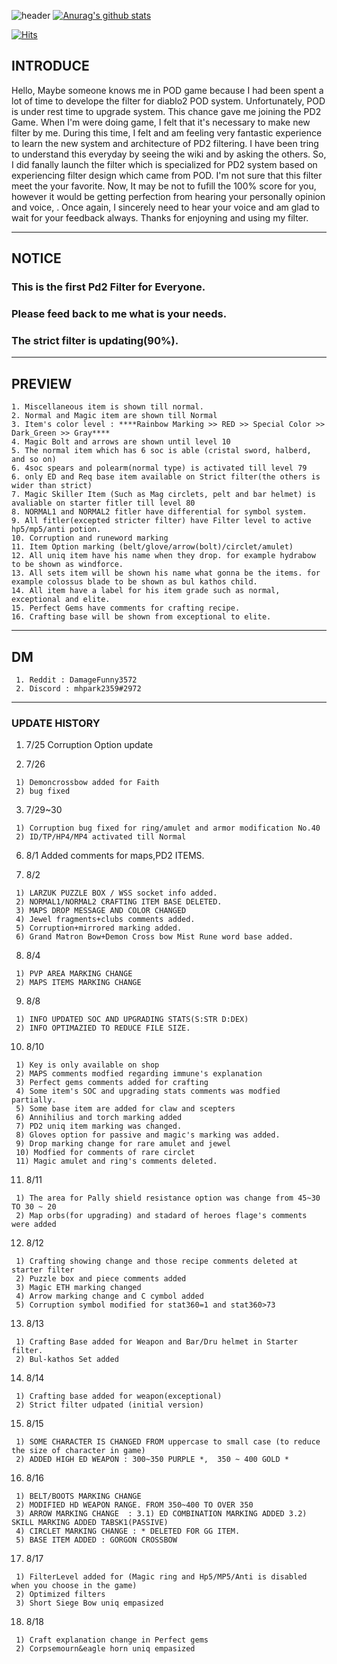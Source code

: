 
![header](https://capsule-render.vercel.app/api?type=Waving&color=gradient&text=%20PiLLLa'sPD2filter%20%20&height=300&fontSize=80)
[![Anurag's github stats](https://github-readme-stats.vercel.app/api?username=PiLLLaa&show_icons=true&theme=synthwave)](https://github.com/PiLLLaa/github-readme-stats)

[![Hits](https://hits.seeyoufarm.com/api/count/incr/badge.svg?url=https%3A%2F%2Fgithub.com%2FPiLLLaa%2Fhit-counter)](https://hits.seeyoufarm.com)
 
 ## INTRODUCE
   Hello, Maybe someone knows me in POD game because I had been spent a lot of time to develope the filter for diablo2 POD system. Unfortunately, POD is under rest time to upgrade system. This chance gave me joining the PD2 Game. When I'm were doing game, I felt that it's necessary to make new filter by me. During this time, I felt and am feeling very fantastic experience to learn the new system and architecture of PD2 filtering. I have been tring to understand this everyday by seeing the wiki and by asking the others. So, I did fanally launch the filter which is specialized for PD2 system based on experiencing filter design which came from POD. I'm not sure that this filter meet the your favorite. Now, It may be not to fufill the 100% score for you, however it would be getting perfection from hearing your personally opinion and voice, . Once again, I sincerely need to hear your voice and am glad to wait for your feedback always. Thanks for enjoyning and using my filter.
 
 ----------------------------------------------------------------------------------------------------------------------
 
 ## NOTICE

 ### This is the first Pd2 Filter for Everyone. 
 ### Please feed back to me what is your needs.
 ### The strict filter is updating(90%).
  
 ----------------------------------------------------------------------------------------------------------------------
 ## PREVIEW
    
    1. Miscellaneous item is shown till normal.
    2. Normal and Magic item are shown till Normal
    3. Item's color level : ****Rainbow Marking >> RED >> Special Color >> Dark_Green >> Gray****
    4. Magic Bolt and arrows are shown until level 10
    5. The normal item which has 6 soc is able (cristal sword, halberd, and so on)
    6. 4soc spears and polearm(normal type) is activated till level 79
    6. only ED and Req base item available on Strict filter(the others is wider than strict)
    7. Magic Skiller Item (Such as Mag circlets, pelt and bar helmet) is avaliable on starter fitler till level 80
    8. NORMAL1 and NORMAL2 fitler have differential for symbol system. 
    9. All fitler(excepted stricter filter) have Filter level to active hp5/mp5/anti potion.
    10. Corruption and runeword marking
    11. Item Option marking (belt/glove/arrow(bolt)/circlet/amulet)
    12. All uniq item have his name when they drop. for example hydrabow to be shown as windforce.
    13. All sets item will be shown his name what gonna be the items. for example colossus blade to be shown as bul kathos child.
    14. All item have a label for his item grade such as normal, exceptional and elite.
    15. Perfect Gems have comments for crafting recipe.
    16. Crafting base will be shown from exceptional to elite.
 
----------------------------------------------------------------------------------------------------------------------
## DM 
     1. Reddit : DamageFunny3572
     2. Discord : mhpark2359#2972

----------------------------------------------------------------------------------------------------------------------
### UPDATE HISTORY
   1. 7/25 Corruption Option update
  
   2. 7/26 
  
     1) Demoncrossbow added for Faith
     2) bug fixed 
     
   3. 7/29~30
   
     1) Corruption bug fixed for ring/amulet and armor modification No.40
     2) ID/TP/HP4/MP4 activated till Normal
     
   6. 8/1 Added comments for maps,PD2 ITEMS.
   
   7. 8/2 
 
     1) LARZUK PUZZLE BOX / WSS socket info added.
     2) NORMAL1/NORMAL2 CRAFTING ITEM BASE DELETED.
     3) MAPS DROP MESSAGE AND COLOR CHANGED
     4) Jewel fragments+clubs comments added.
     5) Corruption+mirrored marking added.
     6) Grand Matron Bow+Demon Cross bow Mist Rune word base added.
     
   8. 8/4 
 
     1) PVP AREA MARKING CHANGE
     2) MAPS ITEMS MARKING CHANGE
     
   9. 8/8 
 
     1) INFO UPDATED SOC AND UPGRADING STATS(S:STR D:DEX)
     2) INFO OPTIMAZIED TO REDUCE FILE SIZE.
    
   10. 8/10
 
     1) Key is only available on shop
     2) MAPS comments modfied regarding immune's explanation
     3) Perfect gems comments added for crafting
     4) Some item's SOC and upgrading stats comments was modfied partially.
     5) Some base item are added for claw and scepters
     6) Annihilius and torch marking added
     7) PD2 uniq item marking was changed.
     8) Gloves option for passive and magic's marking was added.
     9) Drop marking change for rare amulet and jewel
     10) Modfied for comments of rare circlet
     11) Magic amulet and ring's comments deleted.
     
   11. 8/11 
 
     1) The area for Pally shield resistance option was change from 45~30 TO 30 ~ 20
     2) Map orbs(for upgrading) and stadard of heroes flage's comments were added
     
   12. 8/12
 
     1) Crafting showing change and those recipe comments deleted at starter filter
     2) Puzzle box and piece comments added
     3) Magic ETH marking changed
     4) Arrow marking change and C cymbol added
     5) Corruption symbol modified for stat360=1 and stat360>73
    
   13. 8/13
  
     1) Crafting Base added for Weapon and Bar/Dru helmet in Starter filter.
     2) Bul-kathos Set added
     
   14. 8/14
  
     1) Crafting base added for weapon(exceptional)
     2) Strict filter udpated (initial version)
     
   15. 8/15
  
     1) SOME CHARACTER IS CHANGED FROM uppercase to small case (to reduce the size of character in game)
     2) ADDED HIGH ED WEAPON : 300~350 PURPLE *,  350 ~ 400 GOLD *

   16. 8/16
     
     1) BELT/BOOTS MARKING CHANGE 
     2) MODIFIED HD WEAPON RANGE. FROM 350~400 TO OVER 350
     3) ARROW MARKING CHANGE  : 3.1) ED COMBINATION MARKING ADDED 3.2) SKILL MARKING ADDED TABSK1(PASSIVE)
     4) CIRCLET MARKING CHANGE : * DELETED FOR GG ITEM.
     5) BASE ITEM ADDED : GORGON CROSSBOW
     
   17. 8/17
   
     1) FilterLevel added for (Magic ring and Hp5/MP5/Anti is disabled when you choose in the game)
     2) Optimized filters
     3) Short Siege Bow uniq empasized
  
   18. 8/18
     
     1) Craft explanation change in Perfect gems
     2) Corpsemourn&eagle horn uniq empasized
